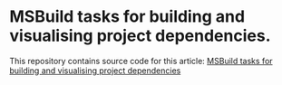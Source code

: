 MSBuild tasks for building and visualising project dependencies.
==========================

This repository contains source code for this article: [MSBuild tasks for building and visualising project dependencies](http://programmer.lysik.pl/2013/11/tracking-and-visualizing-dependencies-between-projects-in-teamcity.html)
